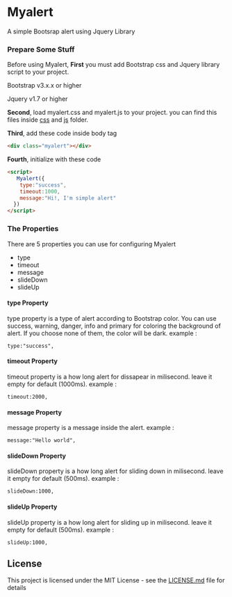 # Myalert

A simple Bootsrap alert using Jquery Library

### Prepare Some Stuff

<p>Before using Myalert, <strong>First</strong> you must add Bootstrap css and Jquery library script to your project.</p>

<p>Bootstrap v3.x.x or higher</p>

<p>Jquery v1.7 or higher</p>

<p><strong>Second</strong>, load myalert.css and myalert.js to your project. you can find this files inside <a href="https://github.com/banutri/Myalert/tree/main/css">css</a> and <a href="https://github.com/banutri/Myalert/tree/main/js">js</a> folder.</p>
<p><strong>Third</strong>, add these code inside body tag</p>

```html
<div class="myalert"></div>
```

<p><strong>Fourth</strong>, initialize with these code </p>

```html
<script>
   Myalert({
    type:"success",
    timeout:1000,
    message:"Hi!, I'm simple alert"
  })
</script>
```

### The Properties

There are 5 properties you can use for configuring Myalert
- type
- timeout
- message
- slideDown
- slideUp

#### type Property
type property is a type of alert according to Bootstrap color. You can use success, warning, danger, info and primary for coloring the background of alert. If you choose none of them, the color will be dark.
example :

```
type:"success",
```

#### timeout Property
timeout property is a how long alert for dissapear in milisecond. leave it empty for default (1000ms). 
example :

```
timeout:2000,
```


#### message Property
message property is a message inside the alert.
example :

```
message:"Hello world",
```

#### slideDown Property
slideDown property is a how long alert for sliding down in milisecond. leave it empty for default (500ms). 
example :

```
slideDown:1000,
```

#### slideUp Property
slideUp property is a how long alert for sliding up in milisecond. leave it empty for default (500ms). 
example :

```
slideUp:1000,
```

## License

This project is licensed under the MIT License - see the [LICENSE.md](LICENSE.md) file for details
